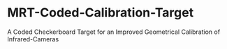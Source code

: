 # MRT-Coded-Calibration-Target
A Coded Checkerboard Target for an Improved Geometrical Calibration of Infrared-Cameras
